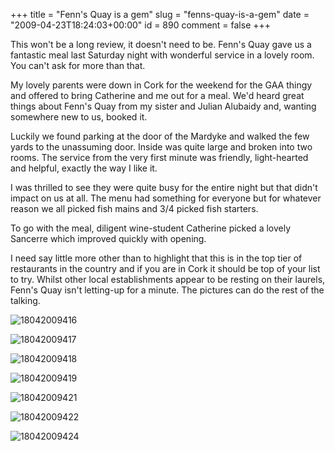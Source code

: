 +++
title = "Fenn's Quay is a gem"
slug = "fenns-quay-is-a-gem"
date = "2009-04-23T18:24:03+00:00"
id = 890
comment = false
+++

This won't be a long review, it doesn't need to be. Fenn's Quay gave us a fantastic meal last Saturday night with wonderful service in a lovely room. You can't ask for more than that.

My lovely parents were down in Cork for the weekend for the GAA thingy and offered to bring Catherine and me out for a meal. We'd heard great things about Fenn's Quay from my sister and Julian Alubaidy and, wanting somewhere new to us, booked it.

Luckily we found parking at the door of the Mardyke and walked the few yards to the unassuming door. Inside was quite large and broken into two rooms. The service from the very first minute was friendly, light-hearted and helpful, exactly the way I like it.

I was thrilled to see they were quite busy for the entire night but that didn't impact on us at all. The menu had something for everyone but for whatever reason we all picked fish mains and 3/4 picked fish starters.

To go with the meal, diligent wine-student Catherine picked a lovely Sancerre which improved quickly with opening.

I need say little more other than to highlight that this is in the top tier of restaurants in the country and if you are in Cork it should be top of your list to try. Whilst other local establishments appear to be resting on their laurels, Fenn's Quay isn't letting-up for a minute. The pictures can do the rest of the talking.

![18042009416](/images/2009/04/936D617DB67D484D9ADE0B78481EEBDF-500.jpg)

![18042009417](/images/2009/04/5E2021B69DA84B38A4921D2D5176DA09-500.jpg)

![18042009418](/images/2009/04/64BEC81D648545F6B457AD41E40669F8-500.jpg)

![18042009419](/images/2009/04/FDCC97A965B44C819B9E3D941BF168E5-500.jpg)

![18042009421](/images/2009/04/F5034A622FC5475B8F38A78A383BF828-500.jpg)

![18042009422](/images/2009/04/95404F46CAC246A4A0578A2841C4428C-500.jpg)

![18042009424](/images/2009/04/153C8FF50FF3452D87BE60A3233EB445-500.jpg)
